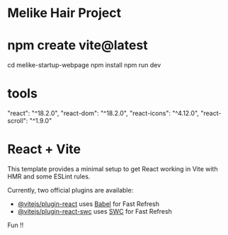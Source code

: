 # Melike Hair Project

# npm create vite@latest
cd melike-startup-webpage
npm install
npm run dev

# tools
"react": "^18.2.0",
"react-dom": "^18.2.0",
"react-icons": "^4.12.0",
"react-scroll": "^1.9.0"

# React + Vite

This template provides a minimal setup to get React working in Vite with HMR and some ESLint rules.

Currently, two official plugins are available:

- [@vitejs/plugin-react](https://github.com/vitejs/vite-plugin-react/blob/main/packages/plugin-react/README.md) uses [Babel](https://babeljs.io/) for Fast Refresh
- [@vitejs/plugin-react-swc](https://github.com/vitejs/vite-plugin-react-swc) uses [SWC](https://swc.rs/) for Fast Refresh


Fun !!